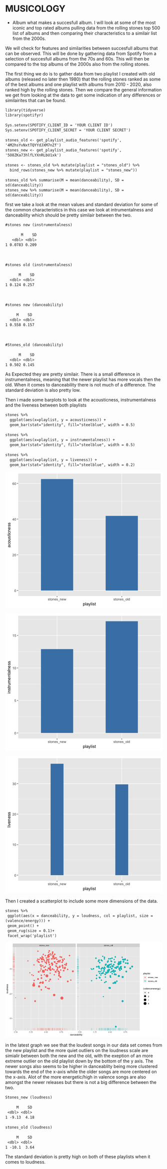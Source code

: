 # MUSICOLOGY

 - Album
what makes a succesfull album. I will look at some of the most iconic and top rated albums pulling data from the rolling stones top 500 list of albums and then comparing their characteristics to a similair list from the 2000s. 

We will check for features and similarities between succesfull albums that can be observed. This will be done by gathering data from Spotify from a selection of succesfull albums from the 70s and 60s. This will then be compared to the top albums of the 2000s also from the rolling stones. 

The first thing we do is to gather data from two playlist I created with old albums (released no later then 1980) that the rolling stones ranked as some of the best albums and one playlist with albums from 2010 - 2020, also ranked high by the rolling stones. Then we compare the general information we get from looking at the data to get some indication of any differences or similairites that can be found.

````
library(tidyverse)
library(spotifyr)

Sys.setenv(SPOTIFY_CLIENT_ID = 'YOUR CLIENT ID')
Sys.setenv(SPOTIFY_CLIENT_SECRET = 'YOUR CLIENT SECRET')

stones_old <- get_playlist_audio_features('spotify', '4M2hsYvNxtTQYYdJXM7nZf')
stones_new <- get_playlist_audio_features('spotify', '5O8ZKa73hlfLYXnRLbU1xk')

stones <- stones_old %>% mutate(playlist = "stones_old") %>%
  bind_rows(stones_new %>% mutate(playlist = "stones_new"))

stones_old %>% summarise(M = mean(danceability), SD = sd(danceability))
stones_new %>% summarise(M = mean(danceability), SD = sd(danceability))
````



first we take a look at the mean values and standard deviation for some of the common characteristics in this case we look at intrumentalness and danceability which should be pretty similair between the two.
`````
#stones new (instrumentalness)

       M    SD
   <dbl> <dbl>
1 0.0783 0.209



#stones old (instrumentalness)

      M    SD
  <dbl> <dbl>
1 0.124 0.257



#stones new (danceability)

     M    SD
  <dbl> <dbl>
1 0.558 0.157



#Stones_old (danceability)

      M    SD
  <dbl> <dbl>
1 0.502 0.145
`````
As Expected they are pretty similair. There is a small difference in instrumentalness, meaning that the newer playlist has more vocals then the old. When it comes to danceability there is not much of a difference. The standard deviation is also pretty low. 

Then i made some barplots to look at the acousticness, instrumentalness and the liveness between both playlists


`````
stones %>%
  ggplot(aes(x=playlist, y = acousticness)) +
  geom_bar(stat="identity", fill="steelblue", width = 0.5)
  
stones %>%
  ggplot(aes(x=playlist, y = instrumentalness)) +
  geom_bar(stat="identity", fill="steelblue", width = 0.5)
  
stones %>%
  ggplot(aes(x=playlist, y = liveness)) +
  geom_bar(stat="identity", fill="steelblue", width = 0.2)

`````


 ![barplot](barplot_acousticness.png)
 
 
 ![barplot2](instrumentalness.png)
 
 ![barplot4](liveness.png)
 
 Then I created a scatterplot to include some more dimensions of the data.
 
 `````
stones %>%
  ggplot(aes(x = danceability, y = loudness, col = playlist, size = (valence/energy))) + 
  geom_point() + 
  geom_rug(size = 0.1)+
  facet_wrap('playlist')

`````
 
 ![energyvalence](Rplot.png)

 
in the latest graph we see that the loudest songs in our data set comes from the new playlist and the more quiet outliers on the loudness scale are simialir between both the new and the old, with the exeption of an more extreme outlier on the old playlist down by the bottom of the y axis. The newer songs also seems to be higher in danceablity being more clustered towards the end of the x-axis while the older songs are more centered on the x-axis. Alot of the more energetic/high in valence songs are also amongst the newer releases but there is not a big difference between the two. 
 
 ```
 Stones_new (loudness)
 
      M    SD
  <dbl> <dbl>
1 -9.13  4.18

stones_old (loudness)

      M    SD
  <dbl> <dbl>
1 -10.1  3.64
`````

The standard deviation is pretty high on both of these playlists when it comes to loudness. 

 
 





